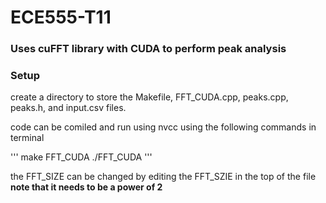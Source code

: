 # ECE555-T11

### Uses cuFFT library with CUDA to perform peak analysis

### Setup

create a directory to store the Makefile, FFT_CUDA.cpp, peaks.cpp, peaks.h, and input.csv files.

code can be comiled and run using nvcc using the following commands in terminal

'''
make FFT_CUDA
./FFT_CUDA
'''

the FFT_SIZE can be changed by editing the FFT_SZIE in the top of the file **note that it needs to be a power of 2**
